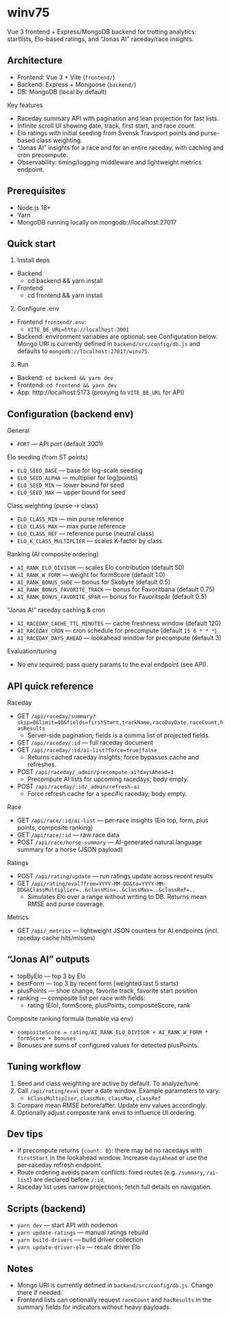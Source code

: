 # winv75

Vue 3 frontend + Express/MongoDB backend for trotting analytics: startlists, Elo-based ratings, and “Jonas AI” raceday/race insights.

## Architecture
- Frontend: Vue 3 + Vite (`frontend/`)
- Backend: Express + Mongoose (`backend/`)
- DB: MongoDB (local by default)

Key features
- Raceday summary API with pagination and lean projection for fast lists.
- Infinite scroll UI showing date, track, first start, and race count.
- Elo ratings with initial seeding from Svensk Travsport points and purse-based class weighting.
- “Jonas AI” insights for a race and for an entire raceday, with caching and cron precompute.
- Observability: timing/logging middleware and lightweight metrics endpoint.

## Prerequisites
- Node.js 18+
- Yarn
- MongoDB running locally on mongodb://localhost:27017

## Quick start
1) Install deps
- Backend
  - cd backend && yarn install
- Frontend
  - cd frontend && yarn install

2) Configure .env
- Frontend `frontend/.env`:
  - `VITE_BE_URL=http://localhost:3001`
- Backend: environment variables are optional; see Configuration below. Mongo URI is currently defined in `backend/src/config/db.js` and defaults to `mongodb://localhost:27017/winv75`.

3) Run
- Backend: `cd backend && yarn dev`
- Frontend: `cd frontend && yarn dev`
- App: http://localhost:5173 (proxying to `VITE_BE_URL` for API)

## Configuration (backend env)
General
- `PORT` — API port (default 3001)

Elo seeding (from ST points)
- `ELO_SEED_BASE` — base for log-scale seeding
- `ELO_SEED_ALPHA` — multiplier for log(points)
- `ELO_SEED_MIN` — lower bound for seed
- `ELO_SEED_MAX` — upper bound for seed

Class weighting (purse → class)
- `ELO_CLASS_MIN` — min purse reference
- `ELO_CLASS_MAX` — max purse reference
- `ELO_CLASS_REF` — reference purse (neutral class)
- `ELO_K_CLASS_MULTIPLIER` — scales K-factor by class

Ranking (AI composite ordering)
- `AI_RANK_ELO_DIVISOR` — scales Elo contribution (default 50)
- `AI_RANK_W_FORM` — weight for formScore (default 1.0)
- `AI_RANK_BONUS_SHOE` — bonus for Skobyte (default 0.5)
- `AI_RANK_BONUS_FAVORITE_TRACK` — bonus for Favoritbana (default 0.75)
- `AI_RANK_BONUS_FAVORITE_SPAR` — bonus for Favoritspår (default 0.5)

“Jonas AI” raceday caching & cron
- `AI_RACEDAY_CACHE_TTL_MINUTES` — cache freshness window (default 120)
- `AI_RACEDAY_CRON` — cron schedule for precompute (default `15 6 * * *`)
- `AI_RACEDAY_DAYS_AHEAD` — lookahead window for precompute (default 3)

Evaluation/tuning
- No env required; pass query params to the eval endpoint (see API).

## API quick reference
Raceday
- GET `/api/raceday/summary?skip=0&limit=40&fields=firstStart,trackName,raceDayDate,raceCount,hasResults`
  - Server-side pagination; fields is a comma list of projected fields.
- GET `/api/raceday/:id` — full raceday document
- GET `/api/raceday/:id/ai-list?force=true|false`
  - Returns cached raceday insights; force bypasses cache and refreshes.
- POST `/api/raceday/_admin/precompute-ai?daysAhead=3`
  - Precompute AI lists for upcoming racedays; body empty.
- POST `/api/raceday/:id/_admin/refresh-ai`
  - Force refresh cache for a specific raceday; body empty.

Race
- GET `/api/race/:id/ai-list` — per‑race insights (Elo top, form, plus points, composite ranking)
- GET `/api/race/:id` — raw race data
- POST `/api/race/horse-summary` — AI-generated natural language summary for a horse (JSON payload)

Ratings
- POST `/api/rating/update` — run ratings update across recent results
- GET `/api/rating/eval?from=YYYY-MM-DD&to=YYYY-MM-DD&kClassMultiplier=..&classMin=..&classMax=..&classRef=..`
  - Simulates Elo over a range without writing to DB. Returns mean RMSE and purse coverage.

Metrics
- GET `/api/_metrics` — lightweight JSON counters for AI endpoints (incl. raceday cache hits/misses)

## “Jonas AI” outputs
- topByElo — top 3 by Elo
- bestForm — top 3 by recent form (weighted last 5 starts)
- plusPoints — shoe change, favorite track, favorite start position
- ranking — composite list per race with fields:
  - rating (Elo), formScore, plusPoints, compositeScore, rank

Composite ranking formula (tunable via env)
- `compositeScore = rating/AI_RANK_ELO_DIVISOR + AI_RANK_W_FORM * formScore + bonuses`
- Bonuses are sums of configured values for detected plusPoints.

## Tuning workflow
1) Seed and class weighting are active by default. To analyze/tune:
2) Call `/api/rating/eval` over a date window. Example parameters to vary:
   - `kClassMultiplier`, `classMin`, `classMax`, `classRef`
3) Compare mean RMSE before/after. Update env values accordingly.
4) Optionally adjust composite rank envs to influence UI ordering.

## Dev tips
- If precompute returns `{count: 0}`: there may be no racedays with `firstStart` in the lookahead window. Increase `daysAhead` or use the per‑raceday refresh endpoint.
- Route ordering avoids param conflicts: fixed routes (e.g. `/summary`, `/ai-list`) are declared before `/:id`.
- Raceday list uses narrow projections; fetch full details on navigation.

## Scripts (backend)
- `yarn dev` — start API with nodemon
- `yarn update-ratings` — manual ratings rebuild
- `yarn build-drivers` — build driver collection
- `yarn update-driver-elo` — recalc driver Elo

## Notes
- Mongo URI is currently defined in `backend/src/config/db.js`. Change there if needed.
- Frontend lists can optionally request `raceCount` and `hasResults` in the summary fields for indicators without heavy payloads.
